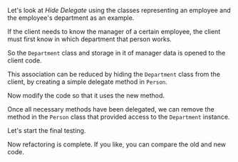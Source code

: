 Let's look at <i>Hide Delegate</i> using the classes representing an employee and the employee's department as an example.

If the client needs to know the manager of a certain employee, the client must first know in which department that person works.

So the <code>Department</code> class and storage in it of manager data is opened to the client code.

This association can be reduced by hiding the <code>Department</code> class from the client, by creating a simple delegate method in <code>Person</code>.

Now modify the code so that it uses the new method.

Once all necessary methods have been delegated, we can remove the method in the <code>Person</code> class that provided access to the <code>Department</code> instance.

Let's start the final testing.

Now refactoring is complete. If you like, you can compare the old and new code.